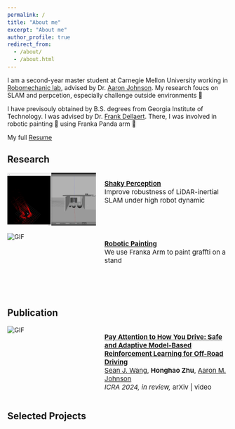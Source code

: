 ```yaml
---
permalink: /
title: "About me"
excerpt: "About me"
author_profile: true
redirect_from: 
  - /about/
  - /about.html
---
```


I am a second-year master student at Carnegie Mellon University working in [Robomechanic lab](https://www.cmu.edu/me/robomechanicslab/), advised by Dr. [Aaron Johnson](https://www.andrew.cmu.edu/user/amj1/). My research foucs on SLAM and perpcetion, especially challenge outside environments 🤖 

I have previsouly obtained by B.S. degrees from Georgia Institute of Technology. I was advised by Dr. [Frank Dellaert](https://dellaert.github.io/). There, I was involved in robotic painting 🎨 using Franka Panda arm 🦾 

My full [Resume](https://adrienzhh.github.io/honghao/files/CV-1.pdf)

## Research

<div style="display: flex; flex-direction: row;">
    <img src="images/hans_experiment_setup.gif" alt="GIF" style="width: 40%;height: 120px;" />
    <div style="flex: 1; padding-left: 20px;">
        <p style="font-size: 15px;">
            <a href="https://adrienzhh.github.io/honghao/shakyPerception/"><b>Shaky Perception</b></a><br>
            Improve robustness of LiDAR-inertial SLAM under high robot dynamic
        </p>
    </div>
</div>
<br>
<div style="display: flex; flex-direction: row;">
    <img src="images/robotic_paint_2.gif" alt="GIF" style="width: 40%;height: 140px;" />
    <div style="flex: 1; padding-left: 20px;">
        <p style="font-size: 15px;">
            <a href="https://adrienzhh.github.io/honghao/roboticPaint/"><b>Robotic Painting</b></a><br>
            We use Franka Arm to paint graffti on a stand 
        </p>
    </div>
</div>
 
## Publication
<div style="display: flex; flex-direction: row;">
    <img src="images/icra_2024_for_website.gif" alt="GIF" style="width: 40%;height: 120px;"  />
    <div style="flex: 1; padding-left: 20px;">
        <p style="font-size: 15px;">
            <a href="https://adrienzhh.github.io/honghao/payAttentionDrift/"><b>Pay Attention to How You Drive: Safe and Adaptive Model-Based Reinforcement Learning for Off-Road Driving</b></a><br>
            <a href="https://seanjwang.github.io/#home">Sean J. Wang</a>, <b>Honghao Zhu</b>, <a href="https://www.andrew.cmu.edu/user/amj1/">Aaron M. Johnson</a><br>
            <i>ICRA 2024, in review, </i>
            arXiv | video
        </p>
    </div>
</div>

## Selected Projects






